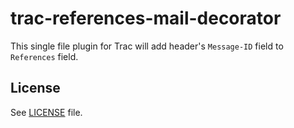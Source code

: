 # trac-references-mail-decorator

This single file plugin for Trac will add header's `Message-ID` field to `References` field.

## License

See [LICENSE](LICENSE) file.
